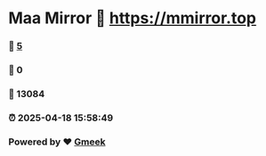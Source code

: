 # Maa Mirror :link: https://mmirror.top 
### :page_facing_up: [5](https://mmirror.top/tag.html) 
### :speech_balloon: 0 
### :hibiscus: 13084 
### :alarm_clock: 2025-04-18 15:58:49 
### Powered by :heart: [Gmeek](https://github.com/Meekdai/Gmeek)
